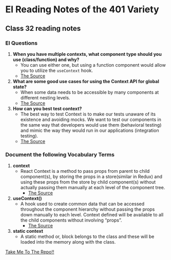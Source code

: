 # **El Reading Notes of the 401 Variety**

## **Class 32 reading notes**

### **El Questions**

1. **When you have multiple contexts, what component type should you use (class/function) and why?**
   - You can use either one, but using a function component would allow you to utilize the `useContext` hook.
   - [The Source](https://reactjs.org/docs/context.html) 
2. **What are some good use cases for using the Context API for global state?**
   - When some data needs to be accessible by many components at different nesting levels. 
   - [The Source](https://reactjs.org/docs/context.html) 
3. **How can you best test context?**
   - The best way to test Context is to make our tests unaware of its existence and avoiding mocks. We want to test our components in the same way that developers would use them (behavioral testing) and mimic the way they would run in our applications (integration testing).
   - [The Source](https://www.samdawson.dev/article/react-context-testing)

### **Document the following Vocabulary Terms**

1. **context**
   - React Context is a method to pass props from parent to child component(s), by storing the props in a store(similar in Redux) and using these props from the store by child component(s) without actually passing them manually at each level of the component tree.
      - [The Source]()
2. **useContext()**
   - A hook used to create common data that can be accessed throughout the component hierarchy without passing the props down manually to each level. Context defined will be available to all the child components without involving “props”.
      - [The Source]()
3. **static context**
   - A static method or, block belongs to the class and these will be loaded into the memory along with the class.

 <a href="#top">Take Me To The Repo!!</a>
